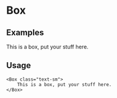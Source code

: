 <script>
	import Box from '$lib/components/base/box/Box.svelte';
	import Subheading from '$lib/components/base/heading/Subheading.svelte';
</script>

# Box

## Examples

<Box class="text-sm">This is a box, put your stuff here.</Box>

## Usage

```svelte
<Box class="text-sm">
	This is a box, put your stuff here.
</Box>
```
